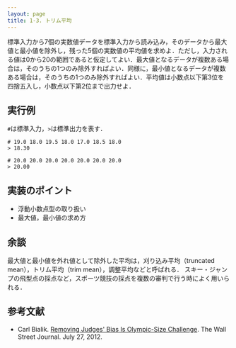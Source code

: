 ```yaml
---
layout: page
title: 1-3. トリム平均
---
```


標準入力から7個の実数値データを標準入力から読み込み，そのデータから最大値と最小値を除外し，残った5個の実数値の平均値を求めよ．ただし，入力される値は$0$から$20$の範囲であると仮定してよい．最大値となるデータが複数ある場合は，そのうちの1つのみ除外すればよい．同様に，最小値となるデータが複数ある場合は，そのうちの1つのみ除外すればよい．平均値は小数点以下第3位を四捨五入し，小数点以下第2位まで出力せよ．

## 実行例
`#`は標準入力，`>`は標準出力を表す．

```
# 19.0 18.0 19.5 18.0 17.0 18.5 18.0
> 18.30
```

```
# 20.0 20.0 20.0 20.0 20.0 20.0 20.0
> 20.00
```

## 実装のポイント
+ 浮動小数点型の取り扱い
+ 最大値，最小値の求め方

## 余談

最大値と最小値を外れ値として除外した平均は，刈り込み平均（truncated mean），トリム平均（trim mean），調整平均などと呼ばれる．
スキー・ジャンプの飛型点の採点など，スポーツ競技の採点を複数の審判で行う時によく用いられる．

## 参考文献

+ Carl Bialik. [Removing Judges' Bias Is Olympic-Size Challenge](http://www.wsj.com/news/articles/SB10000872396390443477104577551253521597214). The Wall Street Journal. July 27, 2012.